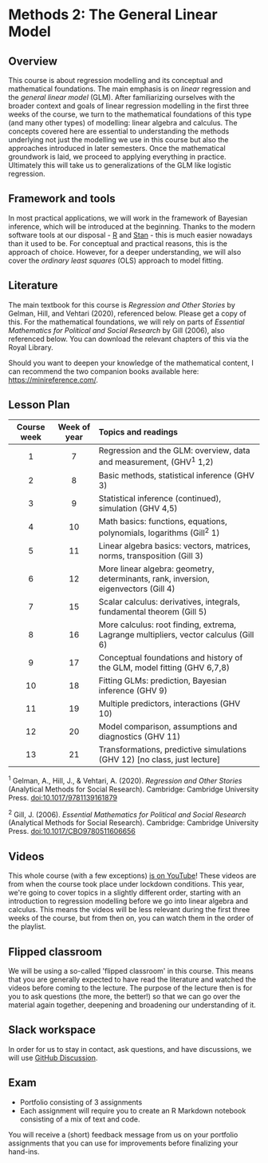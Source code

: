 # Methods 2: The General Linear Model

## Overview

This course is about regression modelling and its conceptual and mathematical foundations. The main emphasis is on *linear* regression and the *general linear model* (GLM). After familiarizing ourselves with the broader context and goals of linear regression modelling in the first three weeks of the course, we turn to the mathematical foundations of this type (and many other types) of modelling: linear algebra and calculus. The concepts covered here are essential to understanding the methods underlying not just the modelling we use in this course but also the approaches introduced in later semesters. Once the mathematical groundwork is laid, we proceed to applying everything in practice. Ultimately this will take us to generalizations of the GLM like logistic regression.

## Framework and tools

In most practical applications, we will work in the framework of Bayesian inference, which will be introduced at the beginning. Thanks to the modern software tools at our disposal - [R](https://www.r-project.org/) and [Stan](https://mc-stan.org/) - this is much easier nowadays than it used to be. For conceptual and practical reasons, this is the approach of choice. However, for a deeper understanding, we will also cover the *ordinary least squares* (OLS) approach to model fitting.

## Literature

The main textbook for this course is *Regression and Other Stories* by Gelman, Hill, and Vehtari (2020), referenced below. Please get a copy of this. For the mathematical foundations, we will rely on parts of *Essential Mathematics for Political and Social Research* by Gill (2006), also referenced below. You can download the relevant chapters of this via the Royal Library.

Should you want to deepen your knowledge of the mathematical content, I can recommend the two companion books available here: https://minireference.com/.

## Lesson Plan

| Course week | Week of year | Topics and readings                                                                  |
|:-----------:|:------------:|:-------------------------------------------------------------------------------------|
| 1           | 7            | Regression and the GLM: overview, data and measurement, (GHV<sup>1</sup> 1,2)        |
| 2           | 8            | Basic methods, statistical inference (GHV 3)                                         |
| 3           | 9            | Statistical inference (continued), simulation (GHV 4,5)                              |
| 4           | 10            | Math basics: functions, equations, polynomials, logarithms (Gill<sup>2</sup> 1)      |
| 5           | 11           | Linear algebra basics: vectors, matrices, norms, transposition (Gill 3)              |
| 6           | 12           | More linear algebra: geometry, determinants, rank, inversion, eigenvectors (Gill 4)  |
| 7           | 15           | Scalar calculus: derivatives, integrals, fundamental theorem (Gill 5)                |
| 8           | 16           | More calculus: root finding, extrema, Lagrange multipliers, vector calculus (Gill 6) |
| 9           | 17           | Conceptual foundations and history of the GLM, model fitting (GHV 6,7,8)             |
| 10          | 18           | Fitting GLMs: prediction, Bayesian inference (GHV 9)                                 |
| 11          | 19           | Multiple predictors, interactions (GHV 10)                                           |
| 12          | 20           | Model comparison, assumptions and diagnostics (GHV 11)                               |
| 13          | 21           | Transformations, predictive simulations (GHV 12) [no class, just lecture]            |

<sup>1</sup> Gelman, A., Hill, J., & Vehtari, A. (2020). *Regression and Other Stories* (Analytical Methods for Social Research). Cambridge: Cambridge University Press. [doi:10.1017/9781139161879](https://doi.org/10.1017/9781139161879)

<sup>2</sup> Gill, J. (2006). *Essential Mathematics for Political and Social Research* (Analytical Methods for Social Research). Cambridge: Cambridge University Press. [doi:10.1017/CBO9780511606656](https://doi.org/10.1017/CBO9780511606656)

## Videos

This whole course (with a few exceptions) [is on YouTube](https://www.youtube.com/playlist?list=PLvJwKACYy5_MTdnrzxx_1sN389dS9OB3S)! These videos are from when the course took place under lockdown conditions. This year, we're going to cover topics in a slightly different order, starting with an introduction to regression modelling before we go into linear algebra and calculus. This means the videos will be less relevant during the first three weeks of the course, but from then on, you can watch them in the order of the playlist.

## Flipped classroom

We will be using a so-called 'flipped classroom' in this course. This means that you are generally expected to have read the literature and watched the videos before coming to the lecture. The purpose of the lecture then is for you to ask questions (the more, the better!) so that we can go over the material again together, deepening and broadening our understanding of it.

## Slack workspace

In order for us to stay in contact, ask questions, and have discussions, we will use [GitHub Discussion](https://github.com/orgs/methods-2-f23/discussions).

## Exam

- Portfolio consisting of 3 assignments
- Each assignment will require you to create an R Markdown notebook
consisting of a mix of text and code.

You will receive a (short) feedback message from us on your portfolio assignments that you can use for improvements before finalizing your hand-ins.
